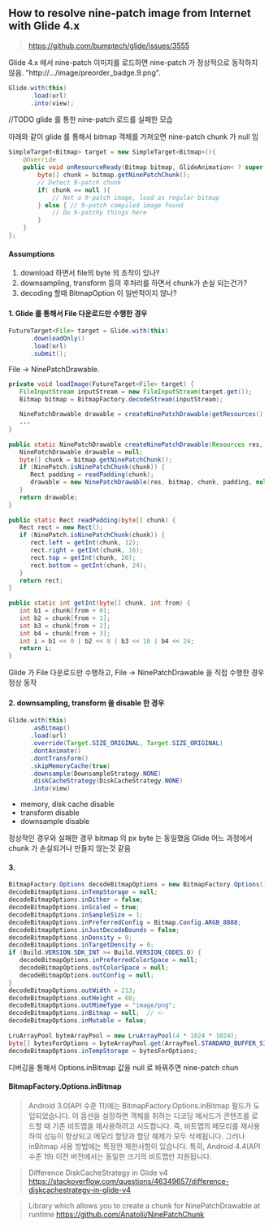 

## How to resolve nine-patch image from Internet with Glide 4.x 


> https://github.com/bumptech/glide/issues/3555

Glide 4.x 에서 nine-patch 이미지를 로드하면 nine-patch 가 정상적으로 동작하지 않음. 
"http://.../image/preorder_badge.9.png". 
```java
Glide.with(this)  
      .load(url)  
      .into(view);
```

//TODO glide 를 통한 nine-patch 로드를 실패한 모습
      
아래와 같이 glide 를 통해서 bitmap 객체를 가져오면 nine-patch chunk 가 null 임
```java
SimpleTarget<Bitmap> target = new SimpleTarget<Bitmap>(){
    @Override
    public void onResourceReady(Bitmap bitmap, GlideAnimation< ? super Bitmap > glideAnimation){
        byte[] chunk = bitmap.getNinePatchChunk();
        // Detect 9-patch chunk
        if( chunk == null ){
            // Not a 9-patch image, load as regular bitmap
        } else { // 9-patch compiled image found
            // Do 9-patchy things here
        }
    }
};
```


#### Assumptions
1. download 하면서 file의 byte 의 조작이 있나?
2. downsampling, transform 등의 후처리를 하면서 chunk가 손실 되는건가?
4. decoding 할때 BitmapOption 이 일반적이지 않나?
  
#### 1. Glide 를 통해서 File 다운로드만 수행한 경우

```java
FutureTarget<File> target = Glide.with(this)  
      .downloadOnly()  
      .load(url)  
      .submit();
````
  
File -> NinePatchDrawable. 
```java
private void loadImage(FutureTarget<File> target) {  
   FileInputStream inputStream = new FileInputStream(target.get());  
   Bitmap bitmap = BitmapFactory.decodeStream(inputStream);  
  
   NinePatchDrawable drawable = createNinePatchDrawable(getResources(), bitmap);  
   ...
}  
  
public static NinePatchDrawable createNinePatchDrawable(Resources res, Bitmap bitmap) {  
   NinePatchDrawable drawable = null;  
   byte[] chunk = bitmap.getNinePatchChunk();  
   if (NinePatch.isNinePatchChunk(chunk)) {  
      Rect padding = readPadding(chunk);  
      drawable = new NinePatchDrawable(res, bitmap, chunk, padding, null);  
   }  
   return drawable;  
}  
  
public static Rect readPadding(byte[] chunk) {  
   Rect rect = new Rect();  
   if (NinePatch.isNinePatchChunk(chunk)) {  
      rect.left = getInt(chunk, 12);  
      rect.right = getInt(chunk, 16);  
      rect.top = getInt(chunk, 20);  
      rect.bottom = getInt(chunk, 24);  
   }  
   return rect;  
}  
  
public static int getInt(byte[] chunk, int from) {  
   int b1 = chunk[from + 0];  
   int b2 = chunk[from + 1];  
   int b3 = chunk[from + 2];  
   int b4 = chunk[from + 3];  
   int i = b1 << 0 | b2 << 8 | b3 << 16 | b4 << 24;  
   return i;  
}
```

Glide 가 File 다운로드만 수행하고, File -> NinePatchDrawable 을 직접 수행한 경우 정상 동작


#### 2. downsampling, transform 을 disable 한 경우

```java
Glide.with(this)  
      .asBitmap()  
      .load(url)  
      .override(Target.SIZE_ORIGINAL, Target.SIZE_ORIGINAL)  
      .dontAnimate()  
      .dontTransform()  
      .skipMemoryCache(true)  
      .downsample(DownsampleStrategy.NONE)  
      .diskCacheStrategy(DiskCacheStrategy.NONE)  
      .into(view)
```
- memory, disk cache disable  
- transform disable  
- downsample disable  
  
정상적인 경우와 실패한 경우 bitmap 의 px byte 는 동일했음
Glide 어느 과정에서 chunk 가 손실되거나 만들지 않는것 같음


#### 3. 

```java
BitmapFactory.Options decodeBitmapOptions = new BitmapFactory.Options();  
decodeBitmapOptions.inTempStorage = null;  
decodeBitmapOptions.inDither = false;  
decodeBitmapOptions.inScaled = true;  
decodeBitmapOptions.inSampleSize = 1;  
decodeBitmapOptions.inPreferredConfig = Bitmap.Config.ARGB_8888;  
decodeBitmapOptions.inJustDecodeBounds = false;  
decodeBitmapOptions.inDensity = 0;  
decodeBitmapOptions.inTargetDensity = 0;  
if (Build.VERSION.SDK_INT >= Build.VERSION_CODES.O) {  
   decodeBitmapOptions.inPreferredColorSpace = null;  
   decodeBitmapOptions.outColorSpace = null;  
   decodeBitmapOptions.outConfig = null;  
}  
decodeBitmapOptions.outWidth = 213;  
decodeBitmapOptions.outHeight = 60;  
decodeBitmapOptions.outMimeType = "image/png";  
decodeBitmapOptions.inBitmap = null;  // <-
decodeBitmapOptions.inMutable = false;  
  
LruArrayPool byteArrayPool = new LruArrayPool(4 * 1024 * 1024);  
byte[] bytesForOptions = byteArrayPool.get(ArrayPool.STANDARD_BUFFER_SIZE_BYTES, byte[].class);  
decodeBitmapOptions.inTempStorage = bytesForOptions;
```

디버깅을 통해서 Options.inBitmap 값을 null 로 바꿔주면 nine-patch chun

#### BitmapFactory.Options.inBitmap   

> Android 3.0(API 수준 11)에는 BitmapFactory.Options.inBitmap 필드가 도입되었습니다. 이 옵션을 설정하면 객체를 취하는 디코딩 메서드가 콘텐츠를 로드할 때 기존 비트맵을 재사용하려고 시도합니다. 즉, 비트맵의 메모리를 재사용하여 성능이 향상되고 메모리 할당과 할당 해제가 모두 삭제됩니다. 그러나 inBitmap 사용 방법에는 특정한 제한사항이 있습니다. 특히, Android 4.4(API 수준 19) 이전 버전에서는 동일한 크기의 비트맵만 지원됩니다.






> Difference DiskCacheStrategy in Glide v4
https://stackoverflow.com/questions/46349657/difference-diskcachestrategy-in-glide-v4

>  Library which allows you to create a chunk for NinePatchDrawable at runtime
> https://github.com/Anatolii/NinePatchChunk
<!--stackedit_data:
eyJoaXN0b3J5IjpbMjkyMzg3NjEwLDIwMzI2ODQxNjEsNDI0OT
IyMjddfQ==
-->